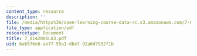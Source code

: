 ```yaml
---
content_type: resource
description: ''
file: /media/https%3A/open-learning-course-data-rc.s3.amazonaws.com/7-014-introductory-biology-spring-2005/6ab576e6ae7755a1dbe792a6d7932f1b_7_0142005L03.pdf
file_type: application/pdf
resourcetype: Document
title: 7_0142005L03.pdf
uid: 6ab576e6-ae77-55a1-dbe7-92a6d7932f1b
---
```

